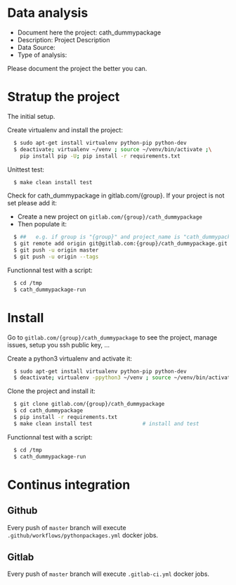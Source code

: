 # Data analysis
- Document here the project: cath_dummypackage
- Description: Project Description
- Data Source:
- Type of analysis:

Please document the project the better you can.

# Stratup the project

The initial setup.

Create virtualenv and install the project:
```bash
  $ sudo apt-get install virtualenv python-pip python-dev
  $ deactivate; virtualenv ~/venv ; source ~/venv/bin/activate ;\
    pip install pip -U; pip install -r requirements.txt
```

Unittest test:
```bash
  $ make clean install test
```

Check for cath_dummypackage in gitlab.com/{group}.
If your project is not set please add it:

- Create a new project on `gitlab.com/{group}/cath_dummypackage`
- Then populate it:

```bash
  $ ##   e.g. if group is "{group}" and project_name is "cath_dummypackage"
  $ git remote add origin git@gitlab.com:{group}/cath_dummypackage.git
  $ git push -u origin master
  $ git push -u origin --tags
```

Functionnal test with a script:
```bash
  $ cd /tmp
  $ cath_dummypackage-run
```
# Install
Go to `gitlab.com/{group}/cath_dummypackage` to see the project, manage issues,
setup you ssh public key, ...

Create a python3 virtualenv and activate it:
```bash
  $ sudo apt-get install virtualenv python-pip python-dev
  $ deactivate; virtualenv -ppython3 ~/venv ; source ~/venv/bin/activate
```

Clone the project and install it:
```bash
  $ git clone gitlab.com/{group}/cath_dummypackage
  $ cd cath_dummypackage
  $ pip install -r requirements.txt
  $ make clean install test                # install and test
```
Functionnal test with a script:
```bash
  $ cd /tmp
  $ cath_dummypackage-run
``` 

# Continus integration
## Github 
Every push of `master` branch will execute `.github/workflows/pythonpackages.yml` docker jobs.
## Gitlab
Every push of `master` branch will execute `.gitlab-ci.yml` docker jobs.
